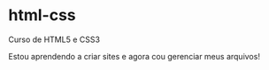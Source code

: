# html-css
 Curso de HTML5 e CSS3

 Estou aprendendo a criar sites e agora cou gerenciar meus arquivos!

